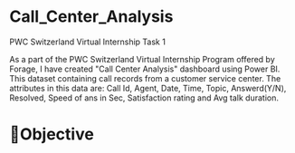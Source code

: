 # Call_Center_Analysis
PWC Switzerland Virtual Internship Task 1

As a part of the PWC Switzerland Virtual Internship Program offered by Forage, I have created "Call Center Analysis" dashboard using Power BI. This dataset containing call records from a customer service center. The attributes in this data are: Call Id, Agent, Date, Time, Topic, Answerd(Y/N), Resolved, Speed of ans in Sec, Satisfaction rating and Avg talk duration.

# 🎯Objective


